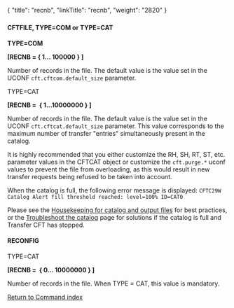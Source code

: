 {
    "title": "recnb",
    "linkTitle": "recnb",
    "weight": "2820"
}<span id="recnb"></span>

### 

#### CFTFILE, TYPE=COM or TYPE=CAT

**TYPE=COM**

**\[RECNB = {  1... 100000  } \]**

Number of records in the file. The default value is the value set in the UCONF `cft.cftcom.default_size` parameter.

TYPE=CAT

**\[RECNB =  {  1...10000000 } \]**

Number of records in the file. The default value is the value set in the UCONF `cft.cftcat.default_size` parameter. This value corresponds to the maximum
number of transfer "entries" simultaneously present in the catalog.

It is highly recommended that you either customize the RH, SH, RT, ST, etc. parameter values in the CFTCAT object or customize the `cft.purge.*` uconf values to prevent the file from overloading, as this would result in new transfer requests being refused to be taken into account.

When the catalog is full, the following error message is displayed: `CFTC29W Catalog Alert fill threshold reached: level=100% ID=CAT0`

Please see the <a href="../../../../admin_intro/admin_monitoring_intro/housekeeping_catalog" class="MCXref xref">Housekeeping for  catalog and output files</a> for best practices, or the <a href="../../../../troubleshoot_intro/admin_troubleshooting_server/admin_troubleshooting_runtime/troubleshoot_catalog" class="MCXref xref">Troubleshoot the catalog</a> page for solutions if the catalog is full and Transfer CFT has stopped.

#### RECONFIG

TYPE=CAT

**\[RECNB =  {
0... 10000000 } \]**

Number of records in the file. When TYPE = CAT, this value is mandatory.

[Return to Command index](../../)
